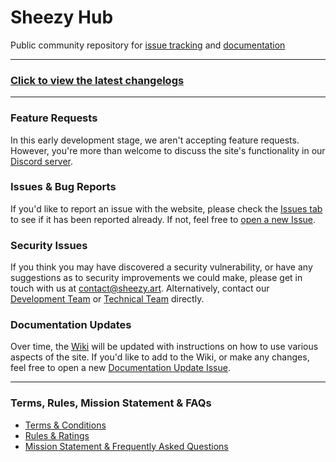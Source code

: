 # Sheezy Hub
Public community repository for [issue tracking](https://github.com/Sheezy-Art/sheezy-hub/issues) and [documentation](https://github.com/Sheezy-Art/sheezy-hub/wiki)

---

### [Click to view the latest changelogs](https://github.com/Sheezy-Art/sheezy-hub/releases)

---

### Feature Requests
In this early development stage, we aren't accepting feature requests. However, you're more than welcome to discuss the site's functionality in our [Discord server](https://discord.gg/3fKDMFNM3h).

### Issues & Bug Reports
If you'd like to report an issue with the website, please check the [Issues tab](https://github.com/Sheezy-Art/sheezy-hub/issues) to see if it has been reported already. If not, feel free to [open a new Issue](https://github.com/Sheezy-Art/sheezy-hub/issues/new/choose).

### Security Issues
If you think you may have discovered a security vulnerability, or have any suggestions as to security improvements we could make, please get in touch with us at [contact@sheezy.art](mailto:contact@sheezy.art). Alternatively, contact our [Development Team](https://sheezy.art/staff#development-team) or [Technical Team](https://sheezy.art/staff#technical-team) directly.

### Documentation Updates
Over time, the [Wiki](https://github.com/Sheezy-Art/sheezy-hub/wiki) will be updated with instructions on how to use various aspects of the site. If you'd like to add to the Wiki, or make any changes, feel free to open a new [Documentation Update Issue](https://github.com/Sheezy-Art/sheezy-hub/issues/new/choose).

---

### Terms, Rules, Mission Statement & FAQs
- [Terms & Conditions](https://sheezy.art/terms)
- [Rules & Ratings](https://sheezy.art/rules)
- [Mission Statement & Frequently Asked Questions](https://sheezy.art/faqs)
